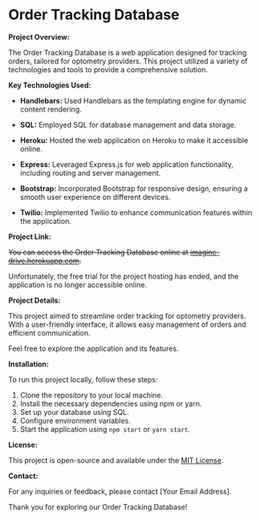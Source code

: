 # Order Tracking Database

**Project Overview:**

The Order Tracking Database is a web application designed for tracking orders, tailored for optometry providers. This project utilized a variety of technologies and tools to provide a comprehensive solution.

**Key Technologies Used:**

- **Handlebars:** Used Handlebars as the templating engine for dynamic content rendering.

- **SQL:** Employed SQL for database management and data storage.

- **Heroku:** Hosted the web application on Heroku to make it accessible online.

- **Express:** Leveraged Express.js for web application functionality, including routing and server management.

- **Bootstrap:** Incorporated Bootstrap for responsive design, ensuring a smooth user experience on different devices.

- **Twilio:** Implemented Twilio to enhance communication features within the application.

**Project Link:**

~~You can access the Order Tracking Database online at [imagine-drive.herokuapp.com](https://imagine-drive.herokuapp.com/).~~

Unfortunately, the free trial for the project hosting has ended, and the application is no longer accessible online.

**Project Details:**

This project aimed to streamline order tracking for optometry providers. With a user-friendly interface, it allows easy management of orders and efficient communication.

Feel free to explore the application and its features.

**Installation:**

To run this project locally, follow these steps:

1. Clone the repository to your local machine.
2. Install the necessary dependencies using npm or yarn.
3. Set up your database using SQL.
4. Configure environment variables.
5. Start the application using `npm start` or `yarn start`.

**License:**

This project is open-source and available under the [MIT License](LICENSE).

**Contact:**

For any inquiries or feedback, please contact [Your Email Address].

Thank you for exploring our Order Tracking Database!
